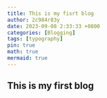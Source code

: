 ```yaml
---
title: This is my fisrt blog
author: 2c984r83y
date: 2023-09-08 2:33:33 +0800
categories: [Blogging]
tags: [typography]
pin: true
math: true
mermaid: true
---
```


## This is my first blog